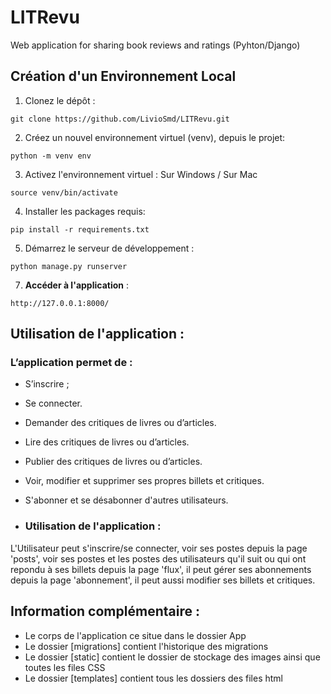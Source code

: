 # LITRevu
Web application for sharing book reviews and ratings (Pyhton/Django)


## Création d'un Environnement Local

1. Clonez le dépôt :
```
git clone https://github.com/LivioSmd/LITRevu.git
```
2. Créez un nouvel environnement virtuel (venv), depuis le projet:
```
python -m venv env
```
3. Activez l'environnement virtuel :
Sur Windows / Sur Mac
```
source venv/bin/activate
```
4. Installer les packages requis:
```
pip install -r requirements.txt
```
5. Démarrez le serveur de développement :
```
python manage.py runserver
```
7. **Accéder à l'application** :
```
http://127.0.0.1:8000/
```

## Utilisation de l'application :
### L’application permet de :
- S’inscrire ;
- Se connecter.
- Demander des critiques de livres ou d’articles.
- Lire des critiques de livres ou d’articles.
- Publier des critiques de livres ou d’articles.
- Voir, modifier et supprimer ses propres billets et critiques.
- S'abonner et se désabonner d'autres utilisateurs.

- ### Utilisation de l'application :
L'Utilisateur peut s'inscrire/se connecter, voir ses postes depuis la page 'posts', voir ses postes et les postes des utilisateurs qu'il suit ou qui ont repondu à ses billets depuis la page 'flux', il peut gérer ses abonnements depuis la page 'abonnement', il peut aussi modifier ses billets et critiques.

## Information complémentaire :
- Le corps de l'application ce situe dans le dossier App
- Le dossier [migrations] contient l'historique des migrations
- Le dossier [static] contient le dossier de stockage des images ainsi que toutes les files CSS
- Le dossier [templates] contient tous les dossiers des files html

